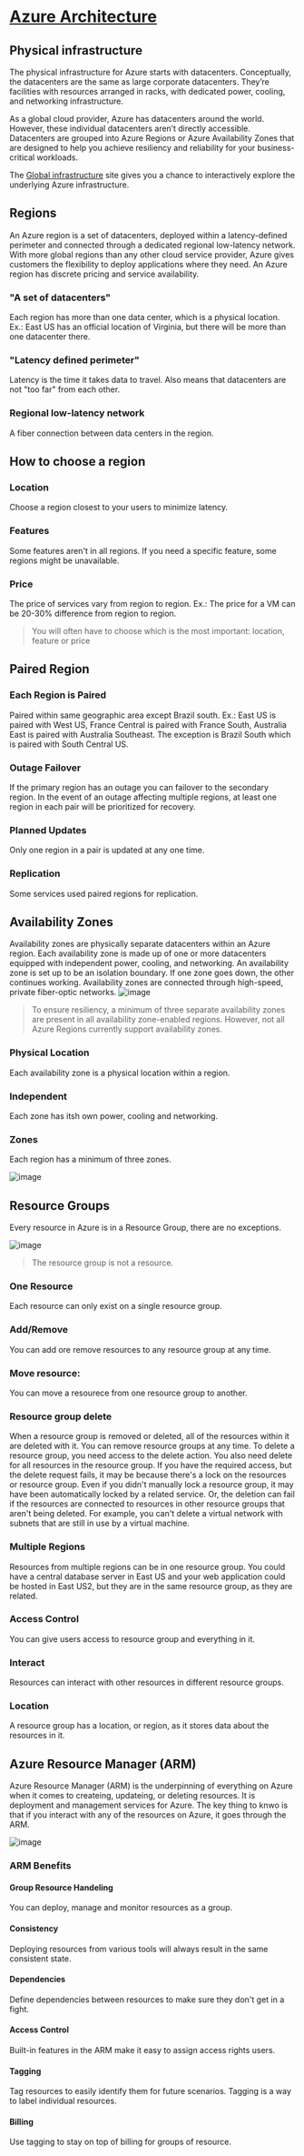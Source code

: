 # [Azure Architecture](https://learn.microsoft.com/hu-hu/training/paths/azure-fundamentals-describe-azure-architecture-services)

## Physical infrastructure
The physical infrastructure for Azure starts with datacenters. Conceptually, the datacenters are the same as large corporate datacenters. They’re facilities with resources arranged in racks, with dedicated power, cooling, and networking infrastructure.

As a global cloud provider, Azure has datacenters around the world. However, these individual datacenters aren’t directly accessible. Datacenters are grouped into Azure Regions or Azure Availability Zones that are designed to help you achieve resiliency and reliability for your business-critical workloads.

The [Global infrastructure](https://infrastructuremap.microsoft.com/) site gives you a chance to interactively explore the underlying Azure infrastructure.

## Regions 
An Azure region is a set of datacenters, deployed within a latency-defined perimeter and connected through a dedicated regional low-latency network. With more global regions than any other cloud service provider, Azure gives customers the flexibility to deploy applications where they need. An Azure region has discrete pricing and service availability.

### "A set of datacenters"
Each region has more than one data center, which is a physical location.
Ex.: East US has an official location of Virginia, but there will be more than one datacenter there.

### "Latency defined perimeter"
Latency is the time it takes data to travel. Also means that datacenters are not "too far" from each other.

### Regional low-latency network
A fiber connection between data centers in the region.

## How to choose a region

### Location
Choose a region closest to your users to minimize latency.

### Features
Some features aren't in all regions. If you need a specific feature, some regions might be unavailable.

### Price
The price of services vary from region to region. 
Ex.: The price for a VM can be 20-30% difference  from region to region.

> You will often have to choose which is the most important: location, feature or price

## Paired Region
### Each Region is Paired
Paired within same geographic area except Brazil south.
Ex.: East US is paired with West US, France Central is paired with France South, Australia East is paired with Australia Southeast. The exception is Brazil South which is paired with South Central US.

### Outage Failover
If the primary region has an outage you can failover to the secondary region.
In the event of an outage affecting multiple regions, at least one region in each pair will be prioritized for recovery.

### Planned Updates
Only one region in a pair is updated at any one time.

### Replication 
Some services used paired regions for replication.

## Availability Zones
Availability zones are physically separate datacenters within an Azure region. Each availability zone is made up of one or more datacenters equipped with independent power, cooling, and networking. An availability zone is set up to be an isolation boundary. If one zone goes down, the other continues working. Availability zones are connected through high-speed, private fiber-optic networks.
![image](https://user-images.githubusercontent.com/48266482/223627489-ddb70c9c-01db-4fa9-a5a1-82cb111973f7.png)

> To ensure resiliency, a minimum of three separate availability zones are present in all availability zone-enabled regions. However, not all Azure Regions currently support availability zones.

### Physical Location
Each availability zone is a physical location within a region.

### Independent
Each zone has itsh own power, cooling and networking.

### Zones
Each region has a minimum of three zones.

![image](https://user-images.githubusercontent.com/48266482/219389259-6b108948-123b-4f73-a22d-e1a2e8a0efcd.png)

## Resource Groups
Every resource in Azure is in a Resource Group, there are no exceptions.

![image](https://user-images.githubusercontent.com/48266482/219393746-727782dd-047b-4653-8fdb-4ae8807d30a5.png)

> The resource group is not a resource.

### One Resource
Each resource can only exist on a single resource group.

### Add/Remove
You can add ore remove resources to any resource group at any time.

### Move resource: 
You can move a resourece from one resource group to another.

### Resource group delete
When a resource group is removed or deleted, all of the resources within it are deleted with it. You can remove resource groups at any time. To delete a resource group, you need access to the delete action. You also need delete for all resources in the resource group. If you have the required access, but the delete request fails, it may be because there's a lock on the resources or resource group. Even if you didn't manually lock a resource group, it may have been automatically locked by a related service. Or, the deletion can fail if the resources are connected to resources in other resource groups that aren't being deleted. For example, you can't delete a virtual network with subnets that are still in use by a virtual machine.

### Multiple Regions
Resources from multiple regions can be in one resource group. You could have a central database server in East US and your web application could be hosted in East US2, but they are in the same resource group, as they are related.

### Access Control
You can give users access to resource group and everything in it.

### Interact
Resources can interact with other resources in different resource groups.

### Location
A resource group has a location, or region, as it stores data about the resources in it.

## Azure Resource Manager (ARM)
Azure Resource Manager (ARM) is the underpinning of everything on Azure when it comes to createing, updateing, or deleting resources. It is deployment and management services for Azure. The key thing to knwo is that if you interact with any of the resources on Azure, it goes through the ARM.

![image](https://user-images.githubusercontent.com/48266482/219397084-898a0c18-305f-4cac-b47d-e485b0460987.png)

### ARM Benefits
####  Group Resource Handeling
You can deploy, manage and monitor resources as a group.

#### Consistency
Deploying resources from various tools will always result in the same consistent state.

#### Dependencies
Define dependencies between resources to make sure they don't get in a fight.

#### Access Control
Built-in features in the ARM make it easy to assign access rights users.

#### Tagging 
Tag resources to easily identify them for future scenarios. Tagging is a way to label individual resources.

#### Billing
Use tagging to stay on top of billing for groups of resource.



